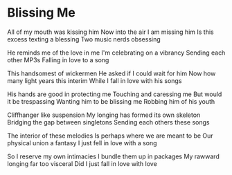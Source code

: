 # Blissing Me

All of my mouth was kissing him
Now into the air I am missing him
Is this excess texting a blessing
Two music nerds obsessing

He reminds me of the love in me
I'm celebrating on a vibrancy
Sending each other MP3s
Falling in love to a song

This handsomest of wickermen
He asked if I could wait for him
Now how many light years this interim
While I fall in love with his songs

His hands are good in protecting me
Touching and caressing me
But would it be trespassing
Wanting him to be blissing me
Robbing him of his youth

Cliffhanger like suspension
My longing has formed its own skeleton
Bridging the gap between singletons
Sending each others these songs

The interior of these melodies
Is perhaps where we are meant to be
Our physical union a fantasy
I just fell in love with a song

So I reserve my own intimacies
I bundle them up in packages 
My rawward longing far too visceral
Did I just fall in love with love
